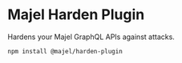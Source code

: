 # Majel Harden Plugin

Hardens your Majel GraphQL APIs against attacks.

`npm install @majel/harden-plugin`
